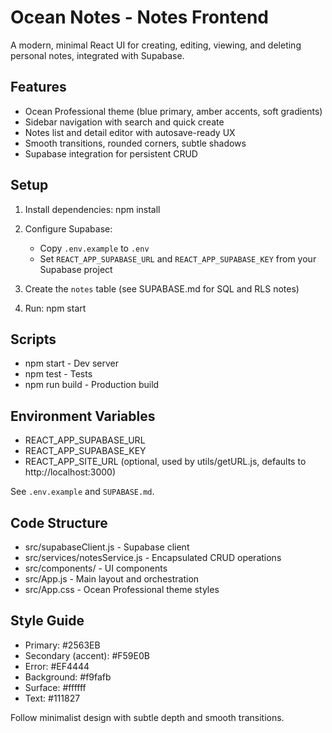# Ocean Notes - Notes Frontend

A modern, minimal React UI for creating, editing, viewing, and deleting personal notes, integrated with Supabase.

## Features

- Ocean Professional theme (blue primary, amber accents, soft gradients)
- Sidebar navigation with search and quick create
- Notes list and detail editor with autosave-ready UX
- Smooth transitions, rounded corners, subtle shadows
- Supabase integration for persistent CRUD

## Setup

1. Install dependencies:
   npm install

2. Configure Supabase:
   - Copy `.env.example` to `.env`
   - Set `REACT_APP_SUPABASE_URL` and `REACT_APP_SUPABASE_KEY` from your Supabase project

3. Create the `notes` table (see SUPABASE.md for SQL and RLS notes)

4. Run:
   npm start

## Scripts

- npm start - Dev server
- npm test - Tests
- npm run build - Production build

## Environment Variables

- REACT_APP_SUPABASE_URL
- REACT_APP_SUPABASE_KEY
- REACT_APP_SITE_URL (optional, used by utils/getURL.js, defaults to http://localhost:3000)

See `.env.example` and `SUPABASE.md`.

## Code Structure

- src/supabaseClient.js - Supabase client
- src/services/notesService.js - Encapsulated CRUD operations
- src/components/ - UI components
- src/App.js - Main layout and orchestration
- src/App.css - Ocean Professional theme styles

## Style Guide

- Primary: #2563EB
- Secondary (accent): #F59E0B
- Error: #EF4444
- Background: #f9fafb
- Surface: #ffffff
- Text: #111827

Follow minimalist design with subtle depth and smooth transitions.
